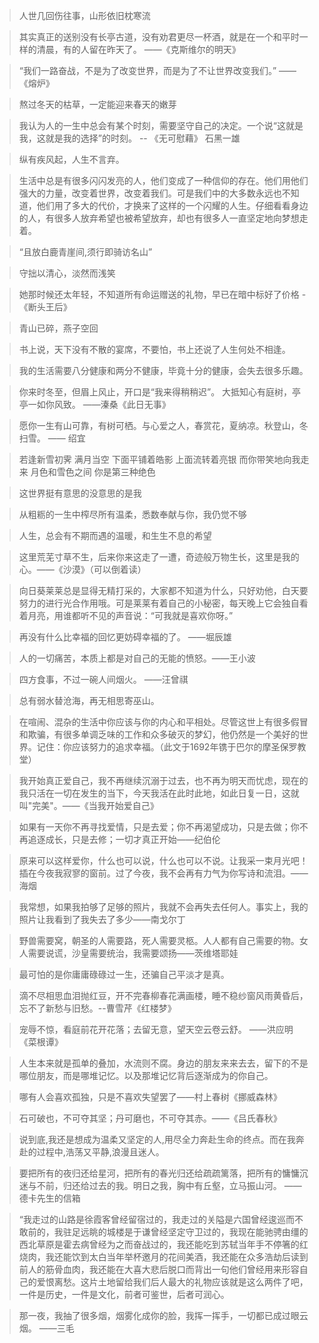
> 人世几回伤往事，山形依旧枕寒流

> 其实真正的送别没有长亭古道，没有劝君更尽一杯酒，就是在一个和平时一样的清晨，有的人留在昨天了。
——《克斯维尔的明天》

> “我们一路奋战，不是为了改变世界，而是为了不让世界改变我们。”
——《熔炉》

> 熬过冬天的枯草，一定能迎来春天的嫩芽

> 我认为人的一生中总会有某个时刻，需要坚守自己的决定。一个说“这就是我，这就是我的选择”的时刻。 -- 《无可慰藉》 石黑一雄

> 纵有疾风起，人生不言弃。

> 生活中总是有很多闪闪发亮的人，他们变成了一种信仰的存在。他们用他们强大的力量，改变着世界，改变着我们。可是我们中的大多数永远也不知道，他们用了多大的代价，才换来了这样的一个闪耀的人生。仔细看看身边的人，有很多人放弃希望也被希望放弃，却也有很多人一直坚定地向梦想走着。

> “且放白鹿青崖间,须行即骑访名山”

> 守拙以清心，淡然而浅笑

>她那时候还太年轻，不知道所有命运赠送的礼物，早已在暗中标好了价格 -《断头王后》

>青山已碎，燕子空回

> 书上说，天下没有不散的宴席，不要怕，书上还说了人生何处不相逢。

> 我的生活需要八分健康和两分不健康，毕竟十分的健康，会失去很多乐趣。

>你来时冬至，但眉上风止，开口是“我来得稍稍迟”。 大抵知心有庭树，亭亭一如你风致。
——溱桑《此日无事》

>愿你一生有山可靠，有树可栖。与心爱之人，春赏花，夏纳凉。秋登山，冬扫雪。
—— 绍宜

>若逢新雪初霁 满月当空 下面平铺着皓影 上面流转着亮银 而你带笑地向我走来 月色和雪色之间 你是第三种绝色

> 这世界挺有意思的没意思的是我

> 从粗粝的一生中榨尽所有温柔，悉数奉献与你，我仍觉不够

> 人生，总会有不期而遇的温暖，和生生不息的希望

> 这里荒芜寸草不生，后来你来这走了一遭，奇迹般万物生长，这里是我的心。——《沙漠》（可以倒着读）

> 向日葵莱莱总是显得无精打采的，大家都不知道为什么，只好劝他，白天要努力的进行光合作用哦。可是莱莱有着自己的小秘密，每天晚上它会独自看着月亮，用谁都听不见的声音说：“可我就是喜欢你呀。”

> 再没有什么比幸福的回忆更妨碍幸福的了。 ——堀辰雄

> 人的一切痛苦，本质上都是对自己的无能的愤怒。——王小波

> 四方食事，不过一碗人间烟火。 ——汪曾祺

> 总有弱水替沧海，再无相思寄巫山。

>在喧闹、混杂的生活中你应该与你的内心和平相处。尽管这世上有很多假冒和欺骗，有很多单调乏味的工作和众多破灭的梦幻，他仍然是一个美好的世界。记住：你应该努力的追求幸福。（此文于1692年镌于巴尔的摩圣保罗教堂）

> 我开始真正爱自己，我不再继续沉溺于过去，也不再为明天而忧虑，现在的我只活在一切在发生的当下，今天我活在此时此地，如此日复一日，这就叫"完美"。——《当我开始爱自己》

> 如果有一天你不再寻找爱情，只是去爱；你不再渴望成功，只是去做；你不再追逐成长，只是去修；一切才真正开始——纪伯伦

> 原来可以这样爱你，什么也可以说，什么也可以不说。让我采一束月光吧！插在今夜我寂寥的窗前。过了今夜，我不会再有力气为你写诗和流泪。——海烟

> 我常想，如果我拍够了足够的照片，我就不会再失去任何人。事实上，我的照片让我看到了我失去了多少——南戈尔丁

> 野兽需要窝，朝圣的人需要路，死人需要灵柩。人人都有自己需要的物。女人需要说谎，沙皇需要统治，我需要颂扬——茨维塔耶娃

> 最可怕的是你庸庸碌碌过一生，还骗自己平淡才是真。

> 滴不尽相思血泪抛红豆，开不完春柳春花满画楼，睡不稳纱窗风雨黄昏后，忘不了新愁与旧愁。--曹雪芹《红楼梦》

> 宠辱不惊，看庭前花开花落；去留无意，望天空云卷云舒。 ——洪应明 《菜根谭》

> 人生本来就是孤单的叠加，水流则不腐。身边的朋友来来去去，留下的不是哪位朋友，而是哪堆记忆。以及那堆记忆背后逐渐成为的你自己。

> 哪有人会喜欢孤独，只是不喜欢失望罢了——村上春树《挪威森林》

> 石可破也，不可夺其坚；丹可磨也，不可夺其赤。——《吕氏春秋》

> 说到底,我还是想成为温柔又坚定的人,用尽全力奔赴生命的终点。而在我奔赴的过程中,浩荡又平静,浪漫且迷人。

> 要把所有的夜归还给星河，把所有的春光归还给疏疏篱落，把所有的慵慵沉迷与不前，归还给过去的我。明日之我，胸中有丘壑，立马振山河。 ——德卡先生的信箱

> “我走过的山路是徐霞客曾经留宿过的，我走过的关隘是六国曾经逡巡而不敢前的，我驻足远眺的城楼是于谦曾经坚定守卫过的，我现在能驰骋由缰的西北草原是霍去病曾经为之而奋战过的，我还能吃到苏轼当年手不停箸的红烧肉，我还能饮到太白当年举杯邀月的花间美酒，我还能在众多浩劫后读到前人的筋骨血肉，我还能在大喜大悲后脱口而背出一句他们曾经用来形容自己的爱恨离愁。这片土地留给我们后人最大的礼物应该就是这么两件了吧，一件是历史，一件是文化，前者可鉴世，后者可润心。

> 那一夜，我抽了很多烟，烟雾化成你的脸，我挥一挥手，一切都已成过眼云烟。 ——三毛
